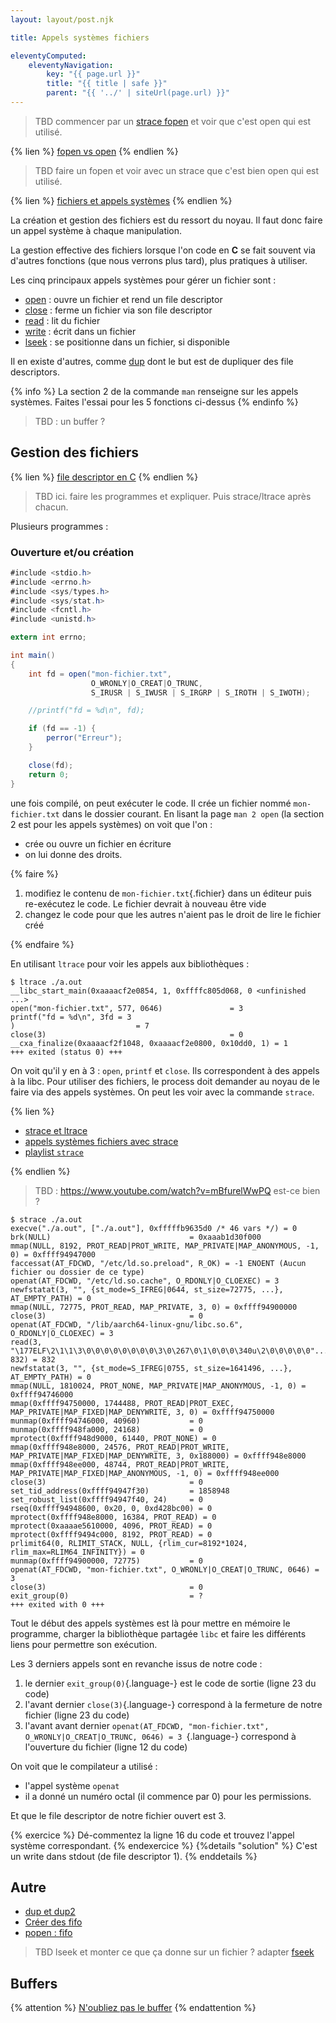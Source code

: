 ```yaml
---
layout: layout/post.njk

title: Appels systèmes fichiers

eleventyComputed:
    eleventyNavigation:
        key: "{{ page.url }}"
        title: "{{ title | safe }}"
        parent: "{{ '../' | siteUrl(page.url) }}"
---
```



> TBD commencer par un [strace fopen](https://www.youtube.com/watch?v=-gP58pozNuM) et voir que c'est open qui est utilisé.

{% lien %}
[fopen vs open](https://www.youtube.com/watch?v=BQJBe4IbsvQ)
{% endlien %}

> TBD faire un fopen et voir avec un strace que c'est bien open qui est utilisé.


{% lien %}
[fichiers et appels systèmes](https://www.youtube.com/watch?v=ayMPFUGE_b4&list=PLhy9gU5W1fvUND_5mdpbNVHC1WCIaABbP&index=20)
{% endlien %}

La création et gestion des fichiers est du ressort du noyau. Il faut donc faire un appel système à chaque manipulation.

La gestion effective des fichiers lorsque l'on code en **C** se fait souvent via d'autres fonctions (que nous verrons plus tard), plus pratiques à utiliser.

Les cinq principaux appels systèmes pour gérer un fichier sont :

- [open](https://man7.org/linux/man-pages/man2/open.2.html) : ouvre un fichier et rend un file descriptor
- [close](https://man7.org/linux/man-pages/man2/close.2.html) : ferme un fichier via son file descriptor
- [read](https://man7.org/linux/man-pages/man2/read.2.html) : lit du fichier
- [write](https://man7.org/linux/man-pages/man2/write.2.html) : écrit dans un fichier
- [lseek](https://man7.org/linux/man-pages/man2/lseek.2.html) : se positionne dans un fichier, si disponible

Il en existe d'autres, comme [dup](https://man7.org/linux/man-pages/man2/dup.2.html) dont le but est de dupliquer des file descriptors.

{% info %}
La section 2 de la commande `man` renseigne sur les appels systèmes. Faites l'essai pour les 5 fonctions ci-dessus
{% endinfo %}

> TBD : un buffer ?

## Gestion des fichiers

{% lien %}
[file descriptor en C](https://www.youtube.com/watch?v=tKvm_qOeRpU)
{% endlien %}

> TBD ici. faire les programmes et expliquer. Puis strace/ltrace après chacun.

Plusieurs programmes :

### Ouverture et/ou création

```c#
#include <stdio.h>
#include <errno.h>
#include <sys/types.h>
#include <sys/stat.h>
#include <fcntl.h>
#include <unistd.h>

extern int errno;

int main()
{
    int fd = open("mon-fichier.txt",
                  O_WRONLY|O_CREAT|O_TRUNC,
                  S_IRUSR | S_IWUSR | S_IRGRP | S_IROTH | S_IWOTH);

    //printf("fd = %d\n", fd);

    if (fd == -1) {
        perror("Erreur");
    }

    close(fd);
    return 0;
}

```

une fois compilé, on peut exécuter le code. Il crée un fichier nommé `mon-fichier.txt` dans le dossier courant. En lisant la page `man 2 open` (la section 2 est pour les appels systèmes) on voit que l'on :

- crée ou ouvre un fichier en écriture
- on lui donne des droits.

{% faire %}

1. modifiez le contenu de `mon-fichier.txt`{.fichier} dans un éditeur puis re-exécutez le code. Le fichier devrait à nouveau être vide
2. changez le code pour que les autres n'aient pas le droit de lire le fichier créé

{% endfaire %}

En utilisant `ltrace` pour voir les appels aux bibliothèques :

```shell
$ ltrace ./a.out
__libc_start_main(0xaaaacf2e0854, 1, 0xffffc805d068, 0 <unfinished ...>
open("mon-fichier.txt", 577, 0646)               = 3
printf("fd = %d\n", 3fd = 3
)                           = 7
close(3)                                         = 0
__cxa_finalize(0xaaaacf2f1048, 0xaaaacf2e0800, 0x10dd0, 1) = 1
+++ exited (status 0) +++

```

On voit qu'il y en à 3 : `open`, `printf` et `close`. Ils correspondent à des appels à la libc. Pour utiliser des fichiers, le  process doit demander au noyau de le faire via des appels systèmes. On peut les voir avec la commande `strace`.

{% lien %}

- [strace et ltrace](https://www.youtube.com/watch?v=2AmP7Pse4U0)
- [appels systèmes fichiers avec strace](https://www.youtube.com/watch?v=-gP58pozNuM)
- [playlist `strace`](https://www.youtube.com/watch?v=j_w-vQ3UriM&list=PLn6POgpklwWq1YUQsMHzddjoiwJzPiqcf)

{% endlien %}

> TBD : <https://www.youtube.com/watch?v=mBfurelWwPQ> est-ce bien ?

```shell
$ strace ./a.out
execve("./a.out", ["./a.out"], 0xfffffb9635d0 /* 46 vars */) = 0
brk(NULL)                               = 0xaaab1d30f000
mmap(NULL, 8192, PROT_READ|PROT_WRITE, MAP_PRIVATE|MAP_ANONYMOUS, -1, 0) = 0xffff94947000
faccessat(AT_FDCWD, "/etc/ld.so.preload", R_OK) = -1 ENOENT (Aucun fichier ou dossier de ce type)
openat(AT_FDCWD, "/etc/ld.so.cache", O_RDONLY|O_CLOEXEC) = 3
newfstatat(3, "", {st_mode=S_IFREG|0644, st_size=72775, ...}, AT_EMPTY_PATH) = 0
mmap(NULL, 72775, PROT_READ, MAP_PRIVATE, 3, 0) = 0xffff94900000
close(3)                                = 0
openat(AT_FDCWD, "/lib/aarch64-linux-gnu/libc.so.6", O_RDONLY|O_CLOEXEC) = 3
read(3, "\177ELF\2\1\1\3\0\0\0\0\0\0\0\0\3\0\267\0\1\0\0\0\340u\2\0\0\0\0\0"..., 832) = 832
newfstatat(3, "", {st_mode=S_IFREG|0755, st_size=1641496, ...}, AT_EMPTY_PATH) = 0
mmap(NULL, 1810024, PROT_NONE, MAP_PRIVATE|MAP_ANONYMOUS, -1, 0) = 0xffff94746000
mmap(0xffff94750000, 1744488, PROT_READ|PROT_EXEC, MAP_PRIVATE|MAP_FIXED|MAP_DENYWRITE, 3, 0) = 0xffff94750000
munmap(0xffff94746000, 40960)           = 0
munmap(0xffff948fa000, 24168)           = 0
mprotect(0xffff948d9000, 61440, PROT_NONE) = 0
mmap(0xffff948e8000, 24576, PROT_READ|PROT_WRITE, MAP_PRIVATE|MAP_FIXED|MAP_DENYWRITE, 3, 0x188000) = 0xffff948e8000
mmap(0xffff948ee000, 48744, PROT_READ|PROT_WRITE, MAP_PRIVATE|MAP_FIXED|MAP_ANONYMOUS, -1, 0) = 0xffff948ee000
close(3)                                = 0
set_tid_address(0xffff94947f30)         = 1858948
set_robust_list(0xffff94947f40, 24)     = 0
rseq(0xffff94948600, 0x20, 0, 0xd428bc00) = 0
mprotect(0xffff948e8000, 16384, PROT_READ) = 0
mprotect(0xaaaae5610000, 4096, PROT_READ) = 0
mprotect(0xffff9494c000, 8192, PROT_READ) = 0
prlimit64(0, RLIMIT_STACK, NULL, {rlim_cur=8192*1024, rlim_max=RLIM64_INFINITY}) = 0
munmap(0xffff94900000, 72775)           = 0
openat(AT_FDCWD, "mon-fichier.txt", O_WRONLY|O_CREAT|O_TRUNC, 0646) = 3
close(3)                                = 0
exit_group(0)                           = ?
+++ exited with 0 +++

```

Tout le début des appels systèmes est là pour mettre en mémoire le programme, charger la bibliothèque partagée `libc` et faire les différents liens pour permettre son exécution.

Les 3 derniers appels sont en revanche issus de notre code :

1. le dernier `exit_group(0)`{.language-} est le code de sortie (ligne 23 du code)
2. l'avant dernier `close(3)`{.language-} correspond à la fermeture de notre fichier (ligne 23 du code)
3. l'avant avant dernier `openat(AT_FDCWD, "mon-fichier.txt", O_WRONLY|O_CREAT|O_TRUNC, 0646) = 3
`{.language-} correspond à l'ouverture du fichier (ligne 12 du code)

On voit que le compilateur a utilisé :

- l'appel système `openat`
- il a donné un numéro octal (il commence par 0) pour les permissions.

Et que le file descriptor de notre fichier ouvert est 3.

{% exercice %}
Dé-commentez la ligne 16 du code et trouvez l'appel système correspondant.
{% endexercice %}
{%details "solution" %}
C'est un write dans stdout (de file descriptor 1).
{% enddetails %}

## Autre

- [dup et dup2](https://www.delftstack.com/fr/howto/c/dup2-in-c/)
- [Créer des fifo](https://www.geeksforgeeks.org/named-pipe-fifo-example-c-program/)
- [popen : fifo](https://www.youtube.com/watch?v=8AXEHrQTf3I)

> TBD lseek et monter ce que ça donne sur un fichier ?
> adapter  [fseek](https://www.youtube.com/watch?v=EA2MVIgu7Q4)

## Buffers

{% attention %}
[N'oubliez pas le buffer](https://www.learntosolveit.com/cprogramming/chapter8/sec_8.2_getchar.html)
{% endattention %}
